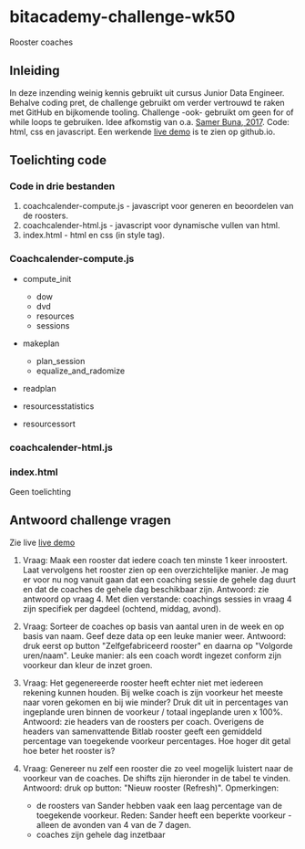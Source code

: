 # bitacademy-challenge-wk50  
Rooster coaches 

## Inleiding
In deze inzending weinig kennis gebruikt uit cursus Junior Data Engineer. Behalve coding pret, de challenge gebruikt om verder vertrouwd te raken met GitHub en bijkomende tooling. Challenge -ook- gebruikt om geen for of while loops te gebruiken. Idee afkomstig van o.a. [Samer Buna, 2017](https://medium.com/edge-coders/coding-tip-try-to-code-without-loops-18694cf06428). Code: html, css en javascript. Een werkende [live demo](https://jhmj-io.github.io/bitacademy-challenge-wk50/) is te zien op github.io.


## Toelichting code

### Code in drie bestanden
1. coachcalender-compute.js - javascript voor generen en beoordelen van de roosters.
2. coachcalender-html.js - javascript voor dynamische vullen van html.
3. index.html - html en css (in style tag).

### Coachcalender-compute.js

- compute_init 
    - dow
    - dvd
    - resources
    - sessions

- makeplan
    - plan_session
    - equalize_and_radomize

- readplan

- resourcesstatistics

- resourcessort


### coachcalender-html.js


### index.html
Geen toelichting



## Antwoord challenge vragen

Zie live [live demo](https://jhmj-io.github.io/bitacademy-challenge-wk50/)

1. Vraag: Maak een rooster dat iedere coach ten minste 1 keer inroostert. Laat vervolgens het rooster zien op een overzichtelijke manier. Je mag er voor nu nog vanuit gaan dat een coaching sessie de gehele dag duurt en dat de coaches de gehele dag beschikbaar zijn.
Antwoord: zie antwoord op vraag 4. Met dien verstande: coachings sessies in vraag 4 zijn specifiek per dagdeel (ochtend, middag, avond).

2. Vraag: Sorteer de coaches op basis van aantal uren in de week en op basis van naam. Geef deze data op een leuke manier weer. Antwoord: druk eerst op button "Zelfgefabriceerd rooster" en daarna op "Volgorde uren/naam". Leuke manier: als een coach wordt ingezet conform zijn voorkeur dan kleur de inzet groen.

3. Vraag: Het gegenereerde rooster heeft echter niet met iedereen rekening kunnen houden. Bij welke coach is zijn voorkeur het meeste naar voren gekomen en bij wie minder? Druk dit uit in percentages van ingeplande uren binnen de voorkeur / totaal ingeplande uren x 100%. Antwoord: zie headers van de roosters per coach. Overigens de headers van samenvattende Bitlab rooster geeft een gemiddeld percentage van toegekende voorkeur percentages. Hoe hoger dit getal hoe beter het rooster is?

4. Vraag: Genereer nu zelf een rooster die zo veel mogelijk luistert naar de voorkeur van de coaches. De shifts zijn hieronder in de tabel te vinden. Antwoord: druk op button: "Nieuw rooster (Refresh)".  Opmerkingen: 
    - de roosters van Sander hebben vaak een laag percentage van de toegekende voorkeur. Reden: Sander heeft een beperkte voorkeur - alleen de avonden van 4 van de 7 dagen.
    - coaches zijn gehele dag inzetbaar









